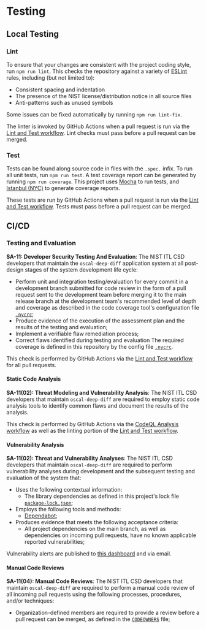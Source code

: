# Testing

## Local Testing

### Lint

To ensure that your changes are consistent with the project coding style, run `npm run lint`.
This checks the repository against a variety of [ESLint](https://eslint.org/) rules, including (but not limited to):

-   Consistent spacing and indentation
-   The presence of the NIST license/distribution notice in all source files
-   Anti-patterns such as unused symbols

Some issues can be fixed automatically by running `npm run lint-fix`.

The linter is invoked by GitHub Actions when a pull request is run via the [Lint and Test workflow](./.github/workflows/test.yaml).
Lint checks must pass before a pull request can be merged.

### Test

Tests can be found along source code in files with the `.spec.` infix.
To run all unit tests, run `npm run test`.
A test coverage report can be generated by running `npm run coverage`.
This project uses [Mocha](https://mochajs.org/) to run tests, and [Istanbul (NYC)](https://istanbul.js.org/) to generate coverage reports.

These tests are run by GitHub Actions when a pull request is run via the [Lint and Test workflow](./.github/workflows/test.yaml).
Tests must pass before a pull request can be merged.

## CI/CD

### Testing and Evaluation

**SA-11: Developer Security Testing And Evaluation**:
The NIST ITL CSD developers that maintain the `oscal-deep-diff` application system at all post-design stages of the system development life cycle:

-   Perform unit and integration testing/evaluation for every commit in a development branch submitted for code review in the form of a pull request sent to the development team before merging it to the main release branch at the development team's recommended level of depth and coverage as described in the code coverage tool's configuration file [`.nycrc`](./.nyrc);
-   Produce evidence of the execution of the assessment plan and the results of the testing and evaluation;
-   Implement a verifiable flaw remediation process;
-   Correct flaws identified during testing and evaluation
    The required coverage is defined in this repository by the config file [`.nycrc`](./.nycrc).

This check is performed by GitHub Actions via the [Lint and Test workflow](./.github/workflows/test.yaml) for all pull requests.

#### Static Code Analysis

**SA-11(02): Threat Modeling and Vulnerability Analysis**:
The NIST ITL CSD developers that maintain `oscal-deep-diff` are required to employ static code analysis tools to identify common flaws and document the results of the analysis.

This check is performed by GitHub Actions via the [CodeQL Analysis workflow](./.github/workflows/codeql-analysis.yaml) as well as the linting portion of the [Lint and Test workflow](./.github/workflows/test.yaml).

#### Vulnerability Analysis

**SA-11(02): Threat and Vulnerability Analyses**:
The NIST ITL CSD developers that maintain `oscal-deep-diff` are required to perform vulnerability analyses during development and the subsequent testing and evaluation of the system that:

-   Uses the following contextual information:
    -   The library dependencies as defined in this project's lock file [`package-lock.json`](./package-lock.json);
-   Employs the following tools and methods:
    -   [Dependabot](https://github.com/dependabot);
-   Produces evidence that meets the following acceptance criteria:
    -   All project dependencies on the main branch, as well as dependencies on incoming pull requests, have no known applicable reported vulnerabilities;

Vulnerability alerts are published to [this dashboard](https://github.com/usnistgov/oscal-deep-diff/security/dependabot) and via email.

#### Manual Code Reviews

**SA-11(04): Manual Code Reviews**:
The NIST ITL CSD developers that maintain `oscal-deep-diff` are required to perform a manual code review of all incoming pull requests using the following processes, procedures, and/or techniques:

-   Organization-defined members are required to provide a review before a pull request can be merged, as defined in the [`CODEOWNERS`](./.github/CODEOWNERS) file;
